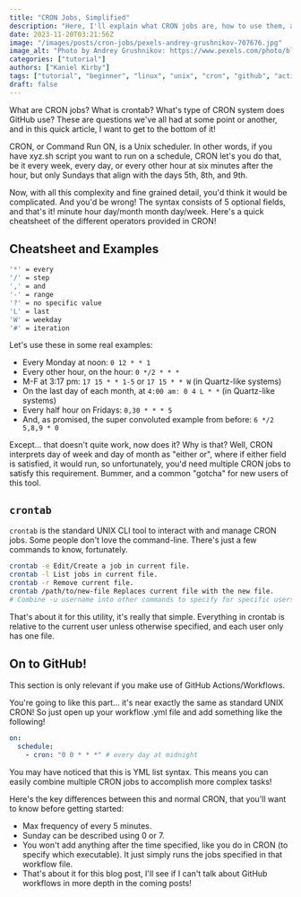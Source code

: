 ```yaml
---
title: "CRON Jobs, Simplified"
description: "Here, I'll explain what CRON jobs are, how to use them, and show a basic example of them in GitHub Actions/Workflows."
date: 2023-11-20T03:21:56Z
image: "/images/posts/cron-jobs/pexels-andrey-grushnikov-707676.jpg"
image_alt: "Photo by Andrey Grushnikov: https://www.pexels.com/photo/black-and-white-photo-of-clocks-707676/"
categories: ["tutorial"]
authors: ["Kaniel Kirby"]
tags: ["tutorial", "beginner", "linux", "unix", "cron", "github", "actions", "workflows", "automation", "scheduling"]
draft: false
---
```


What are CRON jobs? What is crontab? What's type of CRON system does GitHub use? These are questions we've all had at some point or another, and in this quick article, I want to get to the bottom of it!

CRON, or Command Run ON, is a Unix scheduler. In other words, if you have xyz.sh script you want to run on a schedule, CRON let's you do that, be it every week, every day, or every other hour at six minutes after the hour, but only Sundays that align with the days 5th, 8th, and 9th.

Now, with all this complexity and fine grained detail, you'd think it would be complicated. And you'd be wrong! The syntax consists of 5 optional fields, and that's it! minute hour day/month month day/week. Here's a quick cheatsheet of the different operators provided in CRON!

## Cheatsheet and Examples

```bash
'*' = every
'/' = step
',' = and
'-' = range
'?' = no specific value
'L' = last
'W' = weekday
'#' = iteration
```

Let's use these in some real examples:

- Every Monday at noon: `0 12 * * 1`
- Every other hour, on the hour: `0 */2 * * *`
- M-F at 3:17 pm: `17 15 * * 1-5` or `17 15 * * W` (in Quartz-like systems)
- On the last day of each month, at `4:00 am: 0 4 L * *` (in Quartz-like systems)
- Every half hour on Fridays: `0,30 * * * 5`
- And, as promised, the super convoluted example from before: `6 */2 5,8,9 * 0`

Except... that doesn't quite work, now does it? Why is that? Well, CRON interprets day of week and day of month as "either or", where if either field is satisfied, it would run, so unfortunately, you'd need multiple CRON jobs to satisfy this requirement. Bummer, and a common "gotcha" for new users of this tool.

## `crontab`

`crontab` is the standard UNIX CLI tool to interact with and manage CRON jobs. Some people don't love the command-line. There's just a few commands to know, fortunately.

```bash
crontab -e Edit/Create a job in current file.
crontab -l List jobs in current file.
crontab -r Remove current file.
crontab /path/to/new-file Replaces current file with the new file.
# Combine -u username into other commands to specify for specific users.
```

That's about it for this utility, it's really that simple. Everything in crontab is relative to the current user unless otherwise specified, and each user only has one file.

## On to GitHub!
This section is only relevant if you make use of GitHub Actions/Workflows.

You're going to like this part... it's near exactly the same as standard UNIX CRON! So just open up your workflow .yml file and add something like the following!

```yml
on:
  schedule:
    - cron: "0 0 * * *" # every day at midnight
```

You may have noticed that this is YML list syntax. This means you can easily combine multiple CRON jobs to accomplish more complex tasks!

Here's the key differences between this and normal CRON, that you'll want to know before getting started:

- Max frequency of every 5 minutes.
- Sunday can be described using 0 or 7.
- You won't add anything after the time specified, like you do in CRON (to specify which executable). It just simply runs the jobs specified in that workflow file.
- That's about it for this blog post, I'll see if I can't talk about GitHub workflows in more depth in the coming posts!
